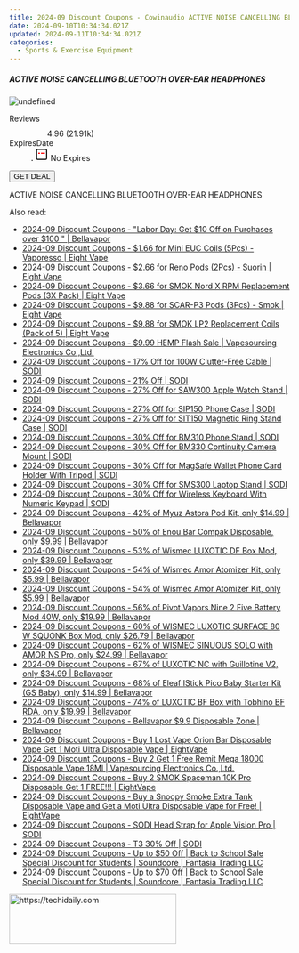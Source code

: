```yaml
---
title: 2024-09 Discount Coupons - Cowinaudio ACTIVE NOISE CANCELLING BLUETOOTH OVER-EAR HEADPHONES
date: 2024-09-10T10:34:34.021Z
updated: 2024-09-11T10:34:34.021Z
categories:
  - Sports & Exercise Equipment
---
```



<div class="max-w-4xl mx-auto grid grid-cols-1 lg:max-w-5xl lg:gap-x-20 lg:grid-cols-2">
  <div class="relative p-3 col-start-1 row-start-1 flex flex-col-reverse rounded-lg bg-gradient-to-t from-black/75 via-black/0 sm:bg-none sm:row-start-2 sm:p-0 lg:row-start-1">
    <h5 class="mt-1 text-lg font-semibold text-white sm:text-slate-900 md:text-2xl dark:sm:text-white">ACTIVE NOISE CANCELLING BLUETOOTH OVER-EAR HEADPHONES</h5>
  </div>
  
  <div class="col-start-1 col-end-3 row-start-1 grid gap-4 sm:mb-6 sm:grid-cols-4 lg:col-start-2 lg:row-span-6 lg:row-end-6 lg:mb-0 lg:gap-6">
      <img src="https://cdn3.impact.com//display-logo-via-campaign/13794.gif" onClick="javascript:window.open(decodeURIComponent('https%3A%2F%2Fcowinaudio.pxf.io%2Fc%2F5597632%2F1251905%2F13794'), '_blank');void(0);" alt="undefined" class="h-60 w-full rounded-lg object-cover sm:col-span-2 sm:h-52 lg:col-span-full" loading="lazy" />
    
  </div>
  <dl class="row-start-2 mt-4 flex items-center text-xs font-medium sm:row-start-3 sm:mt-1 md:mt-2.5 lg:row-start-2">
    <dt class="sr-only">Reviews</dt>
    <dd class="flex items-center text-indigo-600 dark:text-indigo-400">
      <svg width="24" height="24" fill="none" aria-hidden="true" class="mr-1 stroke-current dark:stroke-indigo-500">
        <path d="m12 5 2 5h5l-4 4 2.103 5L12 16l-5.103 3L9 14l-4-4h5l2-5Z" stroke-width="2" stroke-linecap="round" stroke-linejoin="round" />
      </svg>
      <span>4.96 <span class="font-normal text-slate-400">(21.91k)</span></span>
    </dd>
    <dt class="sr-only">ExpiresDate</dt>
    <dd class="flex items-center">
      <svg width="2" height="2" aria-hidden="true" fill="currentColor" class="mx-3 text-slate-300">
        <circle cx="1" cy="1" r="1" />
      </svg>
      <svg width="24" height="24" viewBox="0 0 24 24" fill="none" stroke="currentColor" stroke-width="2">
        <rect x="3" y="3" width="18" height="18" rx="2" fill="#fff" />
        <path d="M6 10L18 10" stroke="red" stroke-width="2" fill="none" />
        <path d="M10 6L10 18" stroke="#fff" stroke-width="2" fill="none" />
      </svg>
      No Expires    </dd>
  </dl>
  <div class="col-start-1 row-start-3 mt-4 self-center sm:col-start-2 sm:row-span-2 sm:row-start-2 sm:mt-0 lg:col-start-1 lg:row-start-3 lg:row-end-4 lg:mt-6">
    <button type="button" onClick="javascript:window.open(decodeURIComponent('https%3A%2F%2Fcowinaudio.pxf.io%2Fc%2F5597632%2F1251905%2F13794'), '_blank');void(0);" class="rounded-lg bg-red-600 px-3 py-2 text-sm font-medium leading-6 text-white">GET DEAL</button>
  </div>
  <p class="col-start-1 mt-4 text-sm leading-6 sm:col-span-2 lg:col-span-1 lg:row-start-4 lg:mt-6 dark:text-slate-400">
    ACTIVE NOISE CANCELLING BLUETOOTH OVER-EAR HEADPHONES  </p>
</div>




<span class="atpl-alsoreadstyle">Also read:</span>
<div><ul>
<li><a href="https://coupons.techidaily.com/coupon-1231769-share-122475-sale/"><u>2024-09 Discount Coupons - "Labor Day: Get $10 Off on Purchases over $100 " | Bellavapor</u></a></li>
<li><a href="https://coupons.techidaily.com/coupon-1089236-share-59344-sale/"><u>2024-09 Discount Coupons - $1.66 for Mini EUC Coils (5Pcs) - Vaporesso | Eight Vape</u></a></li>
<li><a href="https://coupons.techidaily.com/coupon-1089240-share-59344-sale/"><u>2024-09 Discount Coupons - $2.66 for Reno Pods (2Pcs) - Suorin | Eight Vape</u></a></li>
<li><a href="https://coupons.techidaily.com/coupon-1089239-share-59344-sale/"><u>2024-09 Discount Coupons - $3.66 for SMOK Nord X RPM Replacement Pods (3X Pack) | Eight Vape</u></a></li>
<li><a href="https://coupons.techidaily.com/coupon-1089234-share-59344-sale/"><u>2024-09 Discount Coupons - $9.88 for SCAR-P3 Pods (3Pcs) - Smok | Eight Vape</u></a></li>
<li><a href="https://coupons.techidaily.com/coupon-1089241-share-59344-sale/"><u>2024-09 Discount Coupons - $9.88 for SMOK LP2 Replacement Coils (Pack of 5) | Eight Vape</u></a></li>
<li><a href="https://coupons.techidaily.com/coupon-1229645-share-90958-sale/"><u>2024-09 Discount Coupons - $9.99 HEMP Flash Sale | Vapesourcing Electronics Co.,Ltd.</u></a></li>
<li><a href="https://coupons.techidaily.com/coupon-1123706-share-151449-sale/"><u>2024-09 Discount Coupons - 17% Off for 100W Clutter-Free Cable | SODI</u></a></li>
<li><a href="https://coupons.techidaily.com/coupon-1123262-share-151449-sale/"><u>2024-09 Discount Coupons - 21% Off | SODI</u></a></li>
<li><a href="https://coupons.techidaily.com/coupon-1123703-share-151449-sale/"><u>2024-09 Discount Coupons - 27% Off for SAW300 Apple Watch Stand | SODI</u></a></li>
<li><a href="https://coupons.techidaily.com/coupon-1123705-share-151449-sale/"><u>2024-09 Discount Coupons - 27% Off for SIP150 Phone Case | SODI</u></a></li>
<li><a href="https://coupons.techidaily.com/coupon-1123704-share-151449-sale/"><u>2024-09 Discount Coupons - 27% Off for SIT150 Magnetic Ring Stand Case | SODI</u></a></li>
<li><a href="https://coupons.techidaily.com/coupon-1123700-share-151449-sale/"><u>2024-09 Discount Coupons - 30% Off for BM310 Phone Stand | SODI</u></a></li>
<li><a href="https://coupons.techidaily.com/coupon-1123699-share-151449-sale/"><u>2024-09 Discount Coupons - 30% Off for BM330 Continuity Camera Mount | SODI</u></a></li>
<li><a href="https://coupons.techidaily.com/coupon-1229775-share-151449-sale/"><u>2024-09 Discount Coupons - 30% Off for MagSafe Wallet Phone Card Holder With Tripod | SODI</u></a></li>
<li><a href="https://coupons.techidaily.com/coupon-1123698-share-151449-sale/"><u>2024-09 Discount Coupons - 30% Off for SMS300 Laptop Stand | SODI</u></a></li>
<li><a href="https://coupons.techidaily.com/coupon-1229774-share-151449-sale/"><u>2024-09 Discount Coupons - 30% Off for Wireless Keyboard With Numeric Keypad | SODI</u></a></li>
<li><a href="https://coupons.techidaily.com/coupon-1089762-share-122475-sale/"><u>2024-09 Discount Coupons - 42% of Myuz Astora Pod Kit, only $14.99 | Bellavapor</u></a></li>
<li><a href="https://coupons.techidaily.com/coupon-1089522-share-122475-sale/"><u>2024-09 Discount Coupons - 50% of Enou Bar Compak Disposable, only $9.99 | Bellavapor</u></a></li>
<li><a href="https://coupons.techidaily.com/coupon-1089544-share-122475-sale/"><u>2024-09 Discount Coupons - 53% of Wismec LUXOTIC DF Box Mod, only $39.99 | Bellavapor</u></a></li>
<li><a href="https://coupons.techidaily.com/coupon-1089543-share-122475-sale/"><u>2024-09 Discount Coupons - 54% of Wismec Amor Atomizer Kit, only $5.99 | Bellavapor</u></a></li>
<li><a href="https://coupons.techidaily.com/coupon-1089790-share-122475-sale/"><u>2024-09 Discount Coupons - 54% of Wismec Amor Atomizer Kit, only $5.99 | Bellavapor</u></a></li>
<li><a href="https://coupons.techidaily.com/coupon-1089763-share-122475-sale/"><u>2024-09 Discount Coupons - 56% of Pivot Vapors Nine 2 Five Battery Mod 40W, only $19.99 | Bellavapor</u></a></li>
<li><a href="https://coupons.techidaily.com/coupon-1089525-share-122475-sale/"><u>2024-09 Discount Coupons - 60% of WISMEC LUXOTIC SURFACE 80 W SQUONK Box Mod, only $26.79 | Bellavapor</u></a></li>
<li><a href="https://coupons.techidaily.com/coupon-1089528-share-122475-sale/"><u>2024-09 Discount Coupons - 62% of WISMEC SINUOUS SOLO with AMOR NS Pro, only $24.99 | Bellavapor</u></a></li>
<li><a href="https://coupons.techidaily.com/coupon-1089550-share-122475-sale/"><u>2024-09 Discount Coupons - 67% of LUXOTIC NC with Guillotine V2, only $34.99 | Bellavapor</u></a></li>
<li><a href="https://coupons.techidaily.com/coupon-1089548-share-122475-sale/"><u>2024-09 Discount Coupons - 68% of Eleaf IStick Pico Baby Starter Kit (GS Baby), only $14.99 | Bellavapor</u></a></li>
<li><a href="https://coupons.techidaily.com/coupon-1089547-share-122475-sale/"><u>2024-09 Discount Coupons - 74% of LUXOTIC BF Box with Tobhino BF RDA, only $19.99 | Bellavapor</u></a></li>
<li><a href="https://coupons.techidaily.com/coupon-1231768-share-122475-sale/"><u>2024-09 Discount Coupons - Bellavapor $9.9 Disposable Zone | Bellavapor</u></a></li>
<li><a href="https://coupons.techidaily.com/coupon-1228153-share-59344-sale/"><u>2024-09 Discount Coupons - Buy 1 Lost Vape Orion Bar Disposable Vape Get 1 Moti Ultra Disposable Vape | EightVape</u></a></li>
<li><a href="https://coupons.techidaily.com/coupon-1228770-share-90958-sale/"><u>2024-09 Discount Coupons - Buy 2 Get 1 Free Remit Mega 18000 Disposable Vape 18Ml | Vapesourcing Electronics Co.,Ltd.</u></a></li>
<li><a href="https://coupons.techidaily.com/coupon-1104267-share-59344-sale/"><u>2024-09 Discount Coupons - Buy 2 SMOK Spaceman 10K Pro Disposable Get 1 FREE!!! | EightVape</u></a></li>
<li><a href="https://coupons.techidaily.com/coupon-1228154-share-59344-sale/"><u>2024-09 Discount Coupons - Buy a Snoopy Smoke Extra Tank Disposable Vape and Get a Moti Ultra Disposable Vape for Free! | EightVape</u></a></li>
<li><a href="https://coupons.techidaily.com/coupon-1227865-share-151449-sale/"><u>2024-09 Discount Coupons - SODI Head Strap for Apple Vision Pro | SODI</u></a></li>
<li><a href="https://coupons.techidaily.com/coupon-1123252-share-151449-sale/"><u>2024-09 Discount Coupons - T3 30% Off | SODI</u></a></li>
<li><a href="https://coupons.techidaily.com/coupon-1228976-share-126653-sale/"><u>2024-09 Discount Coupons - Up to $50 Off | Back to School Sale Special Discount for Students | Soundcore | Fantasia Trading LLC</u></a></li>
<li><a href="https://coupons.techidaily.com/coupon-1228977-share-126653-sale/"><u>2024-09 Discount Coupons - Up to $70 Off | Back to School Sale Special Discount for Students | Soundcore | Fantasia Trading LLC</u></a></li>
</ul></div>







<ins class="adsbygoogle"
      style="display:block"
      data-ad-client="ca-pub-7571918770474297"
      data-ad-slot="8358498916"
      data-ad-format="auto"
      data-full-width-responsive="true"></ins>
    




<!-- affiliate ads begin -->
<a href="https://aidotcom.pxf.io/c/5597632/2129042/19576" target="_top" id="2129042">
  <img src="//a.impactradius-go.com/display-ad/19576-2129042" border="0" alt="https://techidaily.com" width="300" height="90"/>
</a>
<img height="0" width="0" src="https://aidotcom.pxf.io/i/5597632/2129042/19576" style="position:absolute;visibility:hidden;" border="0" />
<!-- affiliate ads end -->



